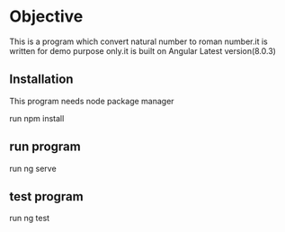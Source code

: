 # Objective

This is a program which convert natural number to roman number.it is written for demo purpose only.it is built on Angular Latest version(8.0.3)

## Installation

This program needs node package manager

run npm install

## run program 

run ng serve

## test program

run ng test


